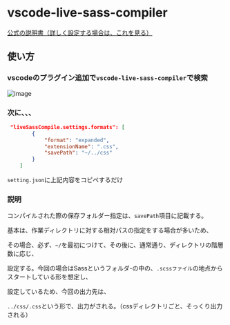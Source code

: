 # vscode-live-sass-compiler

[公式の説明書（詳しく設定する場合は、これを見る）](https://github.com/ritwickdey/vscode-live-sass-compiler/blob/master/docs/settings.md)

## 使い方
### vscodeのプラグイン追加で`vscode-live-sass-compiler`で検索
![image](https://user-images.githubusercontent.com/99887597/224524651-0c8c1898-e599-4fd6-96af-0b42dd476487.png)

### 次に、、、
```json
 "liveSassCompile.settings.formats": [
        {
            "format": "expanded",
            "extensionName": ".css",
            "savePath": "~/../css"
        }
    ]
```
`setting.json`に上記内容をコピペするだけ

### 説明
コンパイルされた際の保存フォルダー指定は、`savePath`項目に記載する。

基本は、作業ディレクトリに対する相対パスの指定をする場合が多いため、

その場合、必ず、`~/`を最初につけて、その後に、通常通り、ディレクトリの階層数に応じ、

設定する。今回の場合はSassというフォルダ-の中の、`.scssファイル`の地点からスタートしている形を想定し、

設定しているため、今回の出力先は、

`../css/.css`という形で、出力がされる。（cssディレクトリごと、そっくり出力される）
